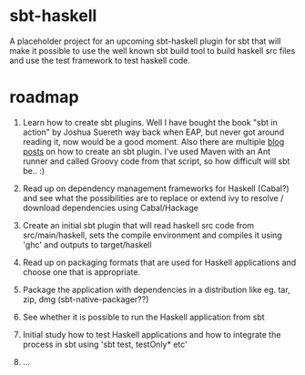 # sbt-haskell
A placeholder project for an upcoming sbt-haskell plugin for sbt that will make it possible to use
the well known sbt build tool to build haskell src files and use the test framework to test haskell code.

# roadmap

1. Learn how to create sbt plugins. Well I have bought the book "sbt in action" by Joshua Suereth way back when EAP, but never got 
   around reading it, now would be a good moment. Also there are multiple [blog posts](https://tersesystems.com/2014/06/24/writing-an-sbt-plugin/)
   on how to create an sbt plugin. I've used Maven with an Ant runner and called Groovy code from that script, so how difficult will sbt be.. :)

1. Read up on dependency management frameworks for Haskell (Cabal?) and see what the possibilities are to replace or extend ivy to resolve / download dependencies
   using Cabal/Hackage

1. Create an initial sbt plugin that will read haskell src code from src/main/haskell, sets the compile environment and compiles it using 'ghc' and outputs to target/haskell

1. Read up on packaging formats that are used for Haskell applications and choose one that is appropriate.

1. Package the application with dependencies in a distribution like eg. tar, zip, dmg (sbt-native-packager??)

1. See whether it is possible to run the Haskell application from sbt

1. Initial study how to test Haskell applications and how to integrate the process in sbt using 'sbt test, testOnly* etc'

1. ...


